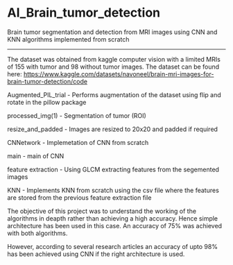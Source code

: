 # AI_Brain_tumor_detection
Brain tumor segmentation and detection from MRI images using CNN and KNN algorithms implemented from scratch

---------------
The dataset was obtained from kaggle computer vision with a limited MRIs of 155 with tumor and 98 without tumor images. The dataset can be found here: https://www.kaggle.com/datasets/navoneel/brain-mri-images-for-brain-tumor-detection/code

Augmented_PIL_trial - Performs augmentation of the dataset using flip and rotate in the pillow package

processed_img(1) - Segmentation of tumor (ROI)

resize_and_padded - Images are resized to 20x20 and padded if required

CNNetwork - Implemetation of CNN from scratch

main - main of CNN

feature extraction - Using GLCM extracting features from the segemented images

KNN - Implements KNN from scratch using the csv file where the features are stored from the previous feature extraction file

The objective of this project was to understand the working of the algorithms in deapth rather than achieving a high accuracy. Hence simple architecture has been used in this case. An accuracy of 75% was achieved with both algorithms. 

However, according to several research articles an accuracy of upto 98% has been achieved using CNN if the right architecture is used. 
